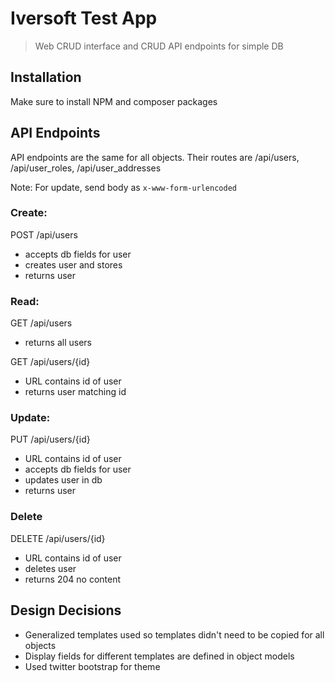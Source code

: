 # Iversoft Test App
> Web CRUD interface and CRUD API endpoints for simple DB

## Installation

Make sure to install NPM and composer packages

## API Endpoints

API endpoints are the same for all objects. Their routes are /api/users, /api/user_roles, /api/user_addresses

Note: For update, send body as `x-www-form-urlencoded`

### Create:
POST /api/users
* accepts db fields for user
* creates user and stores
* returns user

### Read:
GET /api/users
* returns all users

GET /api/users/{id}
* URL contains id of user
* returns user matching id

### Update:
PUT /api/users/{id}
* URL contains id of user
* accepts db fields for user
* updates user in db
* returns user

### Delete
DELETE /api/users/{id}
* URL contains id of user
* deletes user
* returns 204 no content

## Design Decisions
* Generalized templates used so templates didn't need to be copied for all objects
* Display fields for different templates are defined in object models
* Used twitter bootstrap for theme